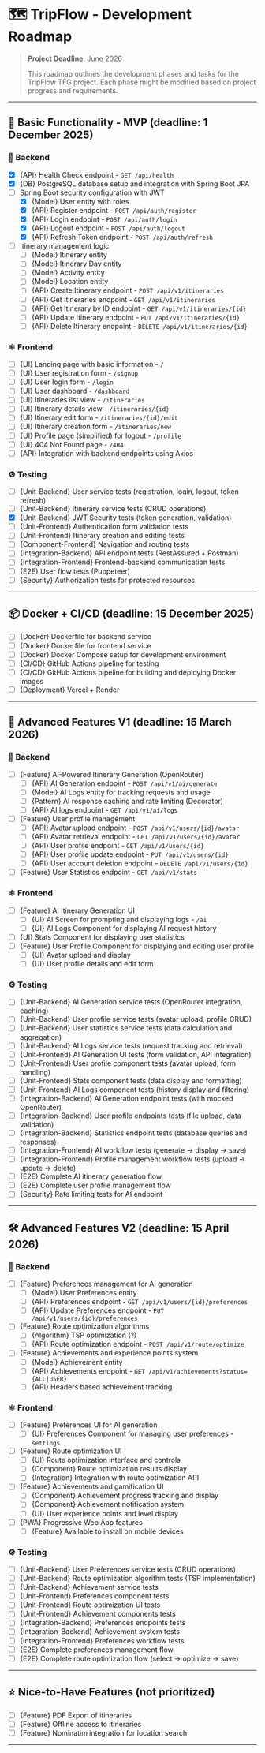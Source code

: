# 🗺️ TripFlow - Development Roadmap

> **Project Deadline**: June 2026
> 
> This roadmap outlines the development phases and tasks for the TripFlow TFG project.
> Each phase might be modified based on project progress and requirements.

---

## 📅 Basic Functionality - MVP (deadline: 1 December 2025)

### 🔧 Backend

- [X] {API} Health Check endpoint - `GET /api/health`
- [X] {DB} PostgreSQL database setup and integration with Spring Boot JPA
- [ ] Spring Boot security configuration with JWT
    - [X] {Model} User entity with roles
    - [X] {API} Register endpoint - `POST /api/auth/register`
    - [X] {API} Login endpoint - `POST /api/auth/login`
    - [X] {API} Logout endpoint - `POST /api/auth/logout`
    - [X] {API} Refresh Token endpoint - `POST /api/auth/refresh`
- [ ] Itinerary management logic
    - [ ] {Model} Itinerary entity
    - [ ] {Model} Itinerary Day entity
    - [ ] {Model} Activity entity
    - [ ] {Model} Location entity
    - [ ] {API} Create Itinerary endpoint - `POST /api/v1/itineraries`
    - [ ] {API} Get Itineraries endpoint - `GET /api/v1/itineraries`
    - [ ] {API} Get Itinerary by ID endpoint - `GET /api/v1/itineraries/{id}`
    - [ ] {API} Update Itinerary endpoint - `PUT /api/v1/itineraries/{id}`
    - [ ] {API} Delete Itinerary endpoint - `DELETE /api/v1/itineraries/{id}`

### ⚛️ Frontend

- [ ] {UI} Landing page with basic information - `/`
- [ ] {UI} User registration form - `/signup`
- [ ] {UI} User login form - `/login`
- [ ] {UI} User dashboard - `/dashboard`
- [ ] {UI} Itineraries list view - `/itineraries`
- [ ] {UI} Itinerary details view - `/itineraries/{id}`
- [ ] {UI} Itinerary edit form - `/itineraries/{id}/edit`
- [ ] {UI} Itinerary creation form - `/itineraries/new`
- [ ] {UI} Profile page (simplified) for logout - `/profile`
- [ ] {UI} 404 Not Found page - `/404`
- [ ] {API} Integration with backend endpoints using Axios

### ⚙️ Testing

- [ ] {Unit-Backend} User service tests (registration, login, logout, token refresh)
- [ ] {Unit-Backend} Itinerary service tests (CRUD operations)
- [X] {Unit-Backend} JWT Security tests (token generation, validation)
- [ ] {Unit-Frontend} Authentication form validation tests
- [ ] {Unit-Frontend} Itinerary creation and editing tests
- [ ] {Component-Frontend} Navigation and routing tests
- [ ] {Integration-Backend} API endpoint tests (RestAssured + Postman)
- [ ] {Integration-Frontend} Frontend-backend communication tests
- [ ] {E2E} User flow tests (Puppeteer)
- [ ] {Security} Authorization tests for protected resources

---

## 📦 Docker + CI/CD (deadline: 15 December 2025)

- [ ] {Docker} Dockerfile for backend service
- [ ] {Docker} Dockerfile for frontend service
- [ ] {Docker} Docker Compose setup for development environment
- [ ] {CI/CD} GitHub Actions pipeline for testing
- [ ] {CI/CD} GitHub Actions pipeline for building and deploying Docker images
- [ ] {Deployment} Vercel + Render

---

## 🚀 Advanced Features V1 (deadline: 15 March 2026)

### 🔧 Backend

- [ ] {Feature} AI-Powered Itinerary Generation (OpenRouter)
    - [ ] {API} AI Generation endpoint - `POST /api/v1/ai/generate`
    - [ ] {Model} AI Logs entity for tracking requests and usage
    - [ ] {Pattern} AI response caching and rate limiting (Decorator)
    - [ ] {API} AI logs endpoint - `GET /api/v1/ai/logs`
- [ ] {Feature} User profile management
    - [ ] {API} Avatar upload endpoint - `POST /api/v1/users/{id}/avatar`
    - [ ] {API} Avatar retrieval endpoint - `GET /api/v1/users/{id}/avatar`
    - [ ] {API} User profile endpoint - `GET /api/v1/users/{id}`
    - [ ] {API} User profile update endpoint - `PUT /api/v1/users/{id}`
    - [ ] {API} User account deletion endpoint - `DELETE /api/v1/users/{id}`
- [ ] {Feature} User Statistics endpoint - `GET /api/v1/stats`

### ⚛️ Frontend

- [ ] {Feature} AI Itinerary Generation UI
    - [ ] {UI} AI Screen for prompting and displaying logs - `/ai`
    - [ ] {UI} AI Logs Component for displaying AI request history
- [ ] {UI} Stats Component for displaying user statistics
- [ ] {Feature} User Profile Component for displaying and editing user profile
    - [ ] {UI} Avatar upload and display
    - [ ] {UI} User profile details and edit form

### ⚙️ Testing

- [ ] {Unit-Backend} AI Generation service tests (OpenRouter integration, caching)
- [ ] {Unit-Backend} User profile service tests (avatar upload, profile CRUD)
- [ ] {Unit-Backend} User statistics service tests (data calculation and aggregation)
- [ ] {Unit-Backend} AI Logs service tests (request tracking and retrieval)
- [ ] {Unit-Frontend} AI Generation UI tests (form validation, API integration)
- [ ] {Unit-Frontend} User profile component tests (avatar upload, form handling)
- [ ] {Unit-Frontend} Stats component tests (data display and formatting)
- [ ] {Unit-Frontend} AI Logs component tests (history display and filtering)
- [ ] {Integration-Backend} AI Generation endpoint tests (with mocked OpenRouter)
- [ ] {Integration-Backend} User profile endpoints tests (file upload, data validation)
- [ ] {Integration-Backend} Statistics endpoint tests (database queries and responses)
- [ ] {Integration-Frontend} AI workflow tests (generate → display → save)
- [ ] {Integration-Frontend} Profile management workflow tests (upload → update → delete)
- [ ] {E2E} Complete AI itinerary generation flow
- [ ] {E2E} Complete user profile management flow
- [ ] {Security} Rate limiting tests for AI endpoint

---

## 🛠️ Advanced Features V2 (deadline: 15 April 2026)

### 🔧 Backend

- [ ] {Feature} Preferences management for AI generation
    - [ ] {Model} User Preferences entity
    - [ ] {API} Preferences endpoint - `GET /api/v1/users/{id}/preferences`
    - [ ] {API} Update Preferences endpoint - `PUT /api/v1/users/{id}/preferences`
- [ ] {Feature} Route optimization algorithms
    - [ ] {Algorithm} TSP optimization (?)
    - [ ] {API} Route optimization endpoint - `POST /api/v1/route/optimize`
- [ ] {Feature} Achievements and experience points system
    - [ ] {Model} Achievement entity
    - [ ] {API} Achievements endpoint - `GET /api/v1/achievements?status={ALL|USER}`
    - [ ] {API} Headers based achievement tracking

### ⚛️ Frontend

- [ ] {Feature} Preferences UI for AI generation
    - [ ] {UI} Preferences Component for managing user preferences - `settings`
- [ ] {Feature} Route optimization UI
    - [ ] {UI} Route optimization interface and controls
    - [ ] {Component} Route optimization results display
    - [ ] {Integration} Integration with route optimization API
- [ ] {Feature} Achievements and gamification UI
    - [ ] {Component} Achievement progress tracking and display
    - [ ] {Component} Achievement notification system
    - [ ] {UI} User experience points and level display
- [ ] {PWA} Progressive Web App features
    - [ ] {Feature} Available to install on mobile devices

### ⚙️ Testing

- [ ] {Unit-Backend} User Preferences service tests (CRUD operations)
- [ ] {Unit-Backend} Route optimization algorithm tests (TSP implementation)
- [ ] {Unit-Backend} Achievement service tests
- [ ] {Unit-Frontend} Preferences component tests
- [ ] {Unit-Frontend} Route optimization UI tests
- [ ] {Unit-Frontend} Achievement components tests
- [ ] {Integration-Backend} Preferences endpoints tests
- [ ] {Integration-Backend} Achievement system tests
- [ ] {Integration-Frontend} Preferences workflow tests
- [ ] {E2E} Complete preferences management flow
- [ ] {E2E} Complete route optimization flow (select → optimize → save)

---

## ⭐ Nice-to-Have Features (not prioritized)

- [ ] {Feature} PDF Export of itineraries
- [ ] {Feature} Offline access to itineraries
- [ ] {Feature} Nominatim integration for location search

---